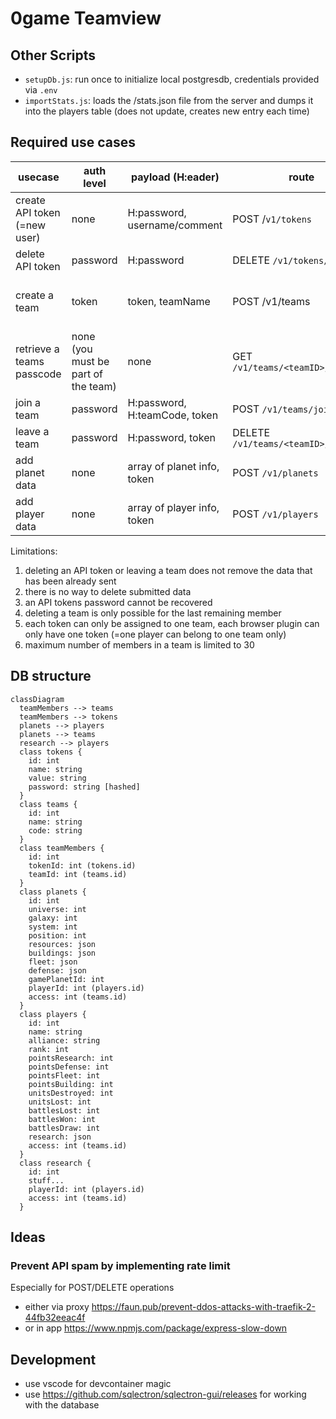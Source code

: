 # 0game Teamview

## Other Scripts

- `setupDb.js`: run once to initialize local postgresdb, credentials provided via `.env`
- `importStats.js`: loads the /stats.json file from the server and dumps it into the players table (does not update, creates new entry each time)

## Required use cases

| usecase | auth level | payload (H:eader) | route | returns |
|---------|------------|------------|-------|---------|
| create API token (=new user) | none | H:password, username/comment | POST /`v1/tokens` | token |
| delete API token | password | H:password | DELETE `/v1/tokens/<token>`| success |
| create a team | token | token, teamName | POST /v1/teams | team ID, teamCode (required to join) |
| retrieve a teams passcode | none (you must be part of the team) | none | GET `/v1/teams/<teamID>/passcode` | passcode
| join a team | password | H:password, H:teamCode, token | POST `/v1/teams/join` | success |
| leave a team | password | H:password, token | DELETE `/v1/teams/<teamID>/members` | success |
| add planet data | none | array of planet info, token | POST `/v1/planets`
| add player data | none | array of player info, token | POST `/v1/players`

Limitations:
1. deleting an API token or leaving a team does not remove the data that has been already sent
1. there is no way to delete submitted data
1. an API tokens password cannot be recovered
1. deleting a team is only possible for the last remaining member
1. each token can only be assigned to one team, each browser plugin can only have one token (=one player can belong to one team only)
1. maximum number of members in a team is limited to 30

## DB structure

```mermaid
classDiagram
  teamMembers --> teams
  teamMembers --> tokens
  planets --> players
  planets --> teams
  research --> players
  class tokens {
    id: int
    name: string
    value: string
    password: string [hashed]
  }
  class teams {
    id: int
    name: string
    code: string
  }
  class teamMembers {
    id: int
    tokenId: int (tokens.id)
    teamId: int (teams.id)
  }
  class planets {
    id: int
    universe: int
    galaxy: int
    system: int
    position: int
    resources: json
    buildings: json
    fleet: json
    defense: json
    gamePlanetId: int
    playerId: int (players.id)
    access: int (teams.id)
  }
  class players {
    id: int
    name: string
    alliance: string
    rank: int
    pointsResearch: int
    pointsDefense: int
    pointsFleet: int
    pointsBuilding: int
    unitsDestroyed: int
    unitsLost: int
    battlesLost: int
    battlesWon: int
    battlesDraw: int
    research: json
    access: int (teams.id)
  }
  class research {
    id: int
    stuff...
    playerId: int (players.id)
    access: int (teams.id)
  }
```

## Ideas

### Prevent API spam by implementing rate limit

Especially for POST/DELETE operations

- either via proxy https://faun.pub/prevent-ddos-attacks-with-traefik-2-44fb32eeac4f
- or in app https://www.npmjs.com/package/express-slow-down

## Development

- use vscode for devcontainer magic
- use https://github.com/sqlectron/sqlectron-gui/releases for working with the database
  